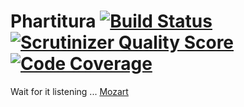 Phartitura [![Build Status](https://travis-ci.org/cloudson/Phartitura.png)](https://travis-ci.org/cloudson/Phartitura)[![Scrutinizer Quality Score](https://scrutinizer-ci.com/g/cloudson/Phartitura/badges/quality-score.png?s=fd65510d7e5e13502575f78fdc0f69c58983e919)](https://scrutinizer-ci.com/g/cloudson/Phartitura/a)[![Code Coverage](https://scrutinizer-ci.com/g/cloudson/Phartitura/badges/coverage.png?s=265d0e6814ac8f3f3985698511a21ff89e84ee57)](https://scrutinizer-ci.com/g/cloudson/Phartitura/)
==================

Wait for it listening ... [Mozart](http://www.youtube.com/watch?v=k1-TrAvp_xs)
